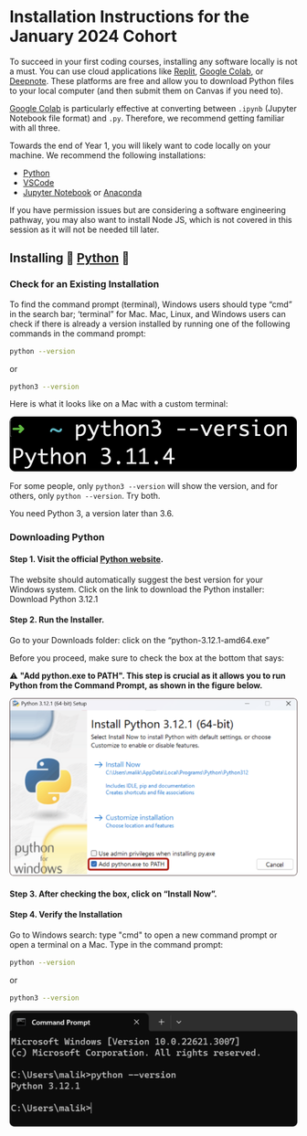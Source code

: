 # Installation Instructions for the January 2024 Cohort

To succeed in your first coding courses, installing any software locally is not a must. You can use cloud applications like [Replit](https://replit.com), [Google Colab](https://colab.research.google.com), or [Deepnote](https://deepnote.com). These platforms are free and allow you to download Python files to your local computer (and then submit them on Canvas if you need to).

[Google Colab](https://colab.research.google.com) is particularly effective at converting between `.ipynb` (Jupyter Notebook file format) and `.py`. Therefore, we recommend getting familiar with all three.

Towards the end of Year 1, you will likely want to code locally on your machine. We recommend the following installations:

- [Python](https://www.python.org/downloads/)
- [VSCode](https://code.visualstudio.com/)
- [Jupyter Notebook](https://jupyter.org/) or [Anaconda](https://www.anaconda.com/download)

If you have permission issues but are considering a software engineering pathway, you may also want to install Node JS, which is not covered in this session as it will not be needed till later.

## Installing 🐍 [Python](https://www.python.org/downloads/) 🐍

### Check for an Existing Installation

To find the command prompt (terminal), Windows users should type “cmd” in the search bar; ‘terminal” for Mac. Mac, Linux, and Windows users can check if there is already a version installed by running one of the following commands in the command prompt:

```bash
python --version
```

or

```bash
python3 --version
```

Here is what it looks like on a Mac with a custom terminal:

![python3 --version on a Mac says Python 3.11.4](python_version_mac.png)

For some people, only `python3 --version` will show the version, and for others, only `python --version`. Try both.

You need Python 3, a version later than 3.6.

### Downloading Python

#### Step 1. Visit the official [Python website](https://www.python.org/downloads).

The website should automatically suggest the best version for your Windows system. Click on the link to download the Python installer: Download Python 3.12.1 

#### Step 2. Run the Installer.

Go to your Downloads folder: click on the “python-3.12.1-amd64.exe”

Before you proceed, make sure to check the box at the bottom that says:

⚠️ **"Add python.exe to PATH". This step is crucial as it allows you to run Python from the Command Prompt, as shown in the figure below.**

!["Add python.exe to PATH" - box ticked](path_tick.png)

#### Step 3. After checking the box, click on “Install Now”.

#### Step 4. Verify the Installation

Go to Windows search: type "cmd" to open a new command prompt or open a terminal on a Mac.
Type in the command prompt:

```bash
python --version
```

or

```bash
python3 --version
```

![python --version](windows-version.png)
